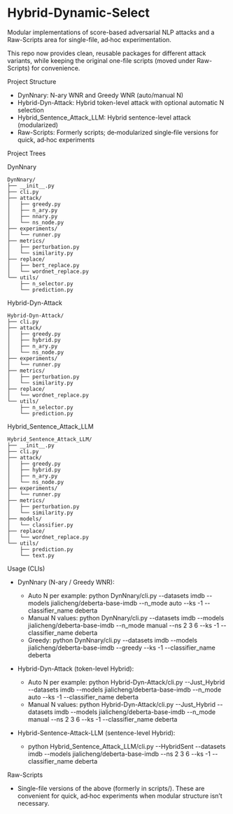 # Hybrid-Dynamic-Select

Modular implementations of score-based adversarial NLP attacks and a Raw-Scripts area for single-file, ad‑hoc experimentation.

This repo now provides clean, reusable packages for different attack variants, while keeping the original one-file scripts (moved under Raw-Scripts) for convenience.

Project Structure
- DynNnary: N-ary WNR and Greedy WNR (auto/manual N)
- Hybrid-Dyn-Attack: Hybrid token-level attack with optional automatic N selection
- Hybrid_Sentence_Attack_LLM: Hybrid sentence-level attack (modularized)
- Raw-Scripts: Formerly scripts; de‑modularized single‑file versions for quick, ad‑hoc experiments

Project Trees

DynNnary
```text
DynNnary/
├── __init__.py
├── cli.py
├── attack/
│   ├── greedy.py
│   ├── n_ary.py
│   ├── nnary.py
│   └── ns_node.py
├── experiments/
│   └── runner.py
├── metrics/
│   ├── perturbation.py
│   └── similarity.py
├── replace/
│   ├── bert_replace.py
│   └── wordnet_replace.py
└── utils/
    ├── n_selector.py
    └── prediction.py
```

Hybrid-Dyn-Attack
```text
Hybrid-Dyn-Attack/
├── cli.py
├── attack/
│   ├── greedy.py
│   ├── hybrid.py
│   ├── n_ary.py
│   └── ns_node.py
├── experiments/
│   └── runner.py
├── metrics/
│   ├── perturbation.py
│   └── similarity.py
├── replace/
│   └── wordnet_replace.py
└── utils/
    ├── n_selector.py
    └── prediction.py
```

Hybrid_Sentence_Attack_LLM
```text
Hybrid_Sentence_Attack_LLM/
├── __init__.py
├── cli.py
├── attack/
│   ├── greedy.py
│   ├── hybrid.py
│   ├── n_ary.py
│   └── ns_node.py
├── experiments/
│   └── runner.py
├── metrics/
│   ├── perturbation.py
│   └── similarity.py
├── models/
│   └── classifier.py
├── replace/
│   └── wordnet_replace.py
└── utils/
    ├── prediction.py
    └── text.py
```

Usage (CLIs)
- DynNnary (N-ary / Greedy WNR):
  - Auto N per example: python DynNnary/cli.py --datasets imdb --models jialicheng/deberta-base-imdb --n_mode auto --ks -1 --classifier_name deberta
  - Manual N values:   python DynNnary/cli.py --datasets imdb --models jialicheng/deberta-base-imdb --n_mode manual --ns 2 3 6 --ks -1 --classifier_name deberta
  - Greedy:            python DynNnary/cli.py --datasets imdb --models jialicheng/deberta-base-imdb --greedy --ks -1 --classifier_name deberta

- Hybrid-Dyn-Attack (token-level Hybrid):
  - Auto N per example: python Hybrid-Dyn-Attack/cli.py --Just_Hybrid --datasets imdb --models jialicheng/deberta-base-imdb --n_mode auto --ks -1 --classifier_name deberta
  - Manual N values:   python Hybrid-Dyn-Attack/cli.py --Just_Hybrid --datasets imdb --models jialicheng/deberta-base-imdb --n_mode manual --ns 2 3 6 --ks -1 --classifier_name deberta

- Hybrid-Sentence-Attack-LLM (sentence-level Hybrid):
  - python Hybrid_Sentence_Attack_LLM/cli.py --HybridSent --datasets imdb --models jialicheng/deberta-base-imdb --ns 2 3 6 --ks -1 --classifier_name deberta

Raw-Scripts
- Single-file versions of the above (formerly in scripts/). These are convenient for quick, ad‑hoc experiments when modular structure isn’t necessary.
